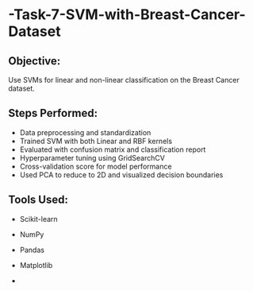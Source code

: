 # -Task-7-SVM-with-Breast-Cancer-Dataset

## Objective:
Use SVMs for linear and non-linear classification on the Breast Cancer dataset.

## Steps Performed:
- Data preprocessing and standardization
- Trained SVM with both Linear and RBF kernels
- Evaluated with confusion matrix and classification report
- Hyperparameter tuning using GridSearchCV
- Cross-validation score for model performance
- Used PCA to reduce to 2D and visualized decision boundaries

## Tools Used:
- Scikit-learn
- NumPy
- Pandas
- Matplotlib

- 
